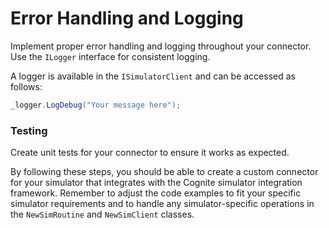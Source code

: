 # Error Handling and Logging

Implement proper error handling and logging throughout your connector. Use the `ILogger` interface for consistent logging.

A logger is available in the `ISimulatorClient` and can be accessed as follows:
```csharp
_logger.LogDebug("Your message here");
```

### Testing
Create unit tests for your connector to ensure it works as expected. 


By following these steps, you should be able to create a custom connector for your simulator that integrates with the Cognite simulator integration framework. Remember to adjust the code examples to fit your specific simulator requirements and to handle any simulator-specific operations in the `NewSimRoutine` and `NewSimClient` classes.